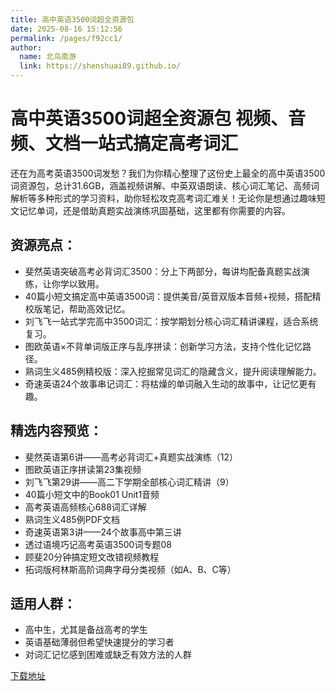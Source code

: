 ```yaml
---
title: 高中英语3500词超全资源包
date: 2025-08-16 15:12:56
permalink: /pages/f92cc1/
author: 
  name: 北鸟南游
  link: https://shenshuai89.github.io/
---
```


# 高中英语3500词超全资源包 视频、音频、文档一站式搞定高考词汇
还在为高考英语3500词发愁？我们为你精心整理了这份史上最全的高中英语3500词资源包，总计31.6GB，涵盖视频讲解、中英双语朗读、核心词汇笔记、高频词解析等多种形式的学习资料，助你轻松攻克高考词汇难关！无论你是想通过趣味短文记忆单词，还是借助真题实战演练巩固基础，这里都有你需要的内容。

## 资源亮点：

- 斐然英语突破高考必背词汇3500：分上下两部分，每讲均配备真题实战演练，让你学以致用。
- 40篇小短文搞定高中英语3500词：提供美音/英音双版本音频+视频，搭配精校版笔记，帮助高效记忆。
- 刘飞飞一站式学完高中3500词汇：按学期划分核心词汇精讲课程，适合系统复习。
- 图欧英语×不背单词版正序与乱序拼读：创新学习方法，支持个性化记忆路径。
- 熟词生义485例精校版：深入挖掘常见词汇的隐藏含义，提升阅读理解能力。
- 奇速英语24个故事串记词汇：将枯燥的单词融入生动的故事中，让记忆更有趣。

## 精选内容预览：

- 斐然英语第6讲——高考必背词汇+真题实战演练（12）
- 图欧英语正序拼读第23集视频
- 刘飞飞第29讲——高二下学期全部核心词汇精讲（9）
- 40篇小短文中的Book01 Unit1音频
- 高考英语高频核心688词汇详解
- 熟词生义485例PDF文档
- 奇速英语第3讲——24个故事高中第三讲
- 透过语境巧记高考英语3500词专题08
- 顾斐20分钟搞定短文改错视频教程
- 拓词版柯林斯高阶词典字母分类视频（如A、B、C等）


## 适用人群：

- 高中生，尤其是备战高考的学生
- 英语基础薄弱但希望快速提分的学习者
- 对词汇记忆感到困难或缺乏有效方法的人群

[下载地址](https://pan.quark.cn/s/2c7adc62d5fc#/list/share)

